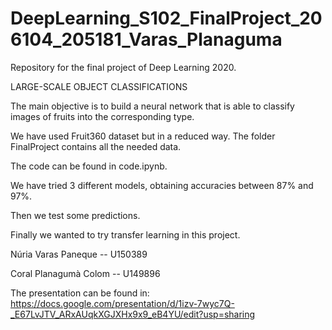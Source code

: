 # DeepLearning_S102_FinalProject_206104_205181_Varas_Planaguma
Repository for the final project of Deep Learning 2020.

LARGE-SCALE OBJECT CLASSIFICATIONS


The main objective is to build a neural network that is able to classify images of fruits into the corresponding type. 

We have used Fruit360 dataset but in a reduced way. The folder FinalProject contains all the needed data. 

The code can be found in code.ipynb.

We have tried 3 different models, obtaining accuracies between 87% and 97%.

Then we test some predictions.

Finally we wanted to try transfer learning in this project. 

Núria Varas Paneque -- U150389

Coral Planagumà Colom -- U149896

The presentation can be found in: https://docs.google.com/presentation/d/1izv-7wyc7Q-_E67LvJTV_ARxAUqkXGJXHx9x9_eB4YU/edit?usp=sharing
